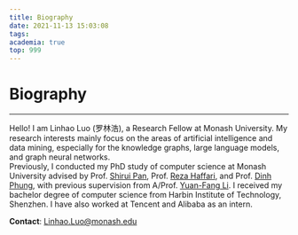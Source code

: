```yaml
---
title: Biography
date: 2021-11-13 15:03:08
tags:
academia: true
top: 999
---
```


# Biography
----
Hello! I am Linhao Luo (罗林浩), a Research Fellow at Monash University. My research interests mainly focus on the areas of artificial intelligence and data mining, especially for the knowledge graphs, large language models, and graph neural networks.  
Previously, I conducted my PhD study of computer science at Monash University advised by Prof. [Shirui Pan](https://shiruipan.github.io/), Prof. [Reza Haffari](https://rezahaffari.github.io/HomePage/HomePage.html), and Prof. [Dinh Phung](https://research.monash.edu/en/persons/dinh-phung), with previous supervision from A/Prof. [Yuan-Fang Li](https://liyuanfang.github.io/). I received my bachelor degree of computer science from Harbin Institute of Technology, Shenzhen. I have also worked at Tencent and Alibaba as an intern.

**Contact**: [Linhao.Luo@monash.edu](mailto:Linhao.Luo@monash.edu)

